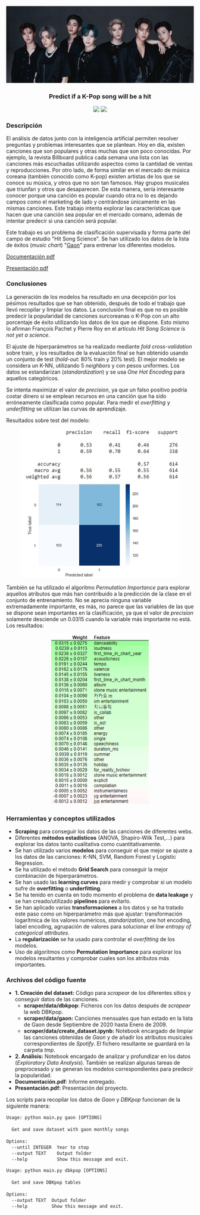<div align="center"><img src="img/kpop.png" /></div>

<h3 align="center">Predict if a K-Pop song will be a hit</h3>

<div align="center">
    <img src="https://img.shields.io/badge/Python-≥3.7-blue?logo=python" />
    <img src="https://img.shields.io/badge/Jupyter Notebook--orange?logo=jupyter" />
</div>

### Descripción

El análisis de datos junto con la inteligencia artificial permiten resolver preguntas y problemas interesantes que se plantean. Hoy en día, existen canciones que son populares y otras muchas que son poco conocidas. Por ejemplo, la revista Billboard publica cada semana una lista con las canciones más escuchadas utilizando aspectos como la cantidad de ventas y reproducciones. Por otro lado, de forma similar en el mercado de música coreana (también conocido como K-pop) existen artistas de los que se conoce su música, y otros que no son tan famosos. Hay grupos musicales que triunfan y otros que desaparecen. De esta manera, sería interesante conocer porque una canción es popular cuando otra no lo es dejando campos como el marketing de lado y centrándose únicamente en las mismas canciones. Este trabajo intenta explorar las características que hacen que una canción sea popular en el mercado coreano, además de intentar predecir si una canción será popular. 

Este trabajo es un problema de clasificación supervisada y forma parte del campo de estudio "Hit Song Science". Se han utilizado los datos de la lista de éxitos (*music chart*) "[Gaon](http://www.gaonchart.co.kr/main/section/chart/online.gaon?nationGbn=T&serviceGbn=ALL)" para entrenar los diferentes modelos.

[Documentación pdf](https://github.com/pauladj/tfm-predict-kpop-songs-hits/blob/master/documentaci%C3%B3n.pdf)

[Presentación pdf](https://github.com/pauladj/tfm-predict-kpop-songs-hits/blob/master/presentaci%C3%B3n.pdf)



### Conclusiones

La generación de los modelos ha resultado en una decepción por los pésimos resultados que se han obtenido, después de todo el trabajo que llevó recopilar y limpiar los datos. La conclusión final es que no es posible predecir la popularidad de canciones surcoreanas o K-Pop con un alto porcentaje de éxito utilizando los datos de los que se dispone. Esto mismo lo afirman François Pachet y Pierre Roy en el artículo *Hit Song Science is not yet a science*.

El ajuste de hiperparámetros se ha realizado mediante *fold cross-validation* sobre train, y los resultados de la evaluación final se han obtenido usando un conjunto de test (*hold-out*: 80% train y 20% test). El mejor modelo se considera un K-NN, utilizando 5 *neighbors* y con pesos uniformes. Los datos se estandarizan (*standardization*) y se usa *One Hot Encoding* para aquellos categóricos.

Se intenta maximizar el valor de *precision*, ya que  un falso positivo podría costar dinero si se emplean recursos en una canción que ha sido erróneamente clasificada como popular. Para medir el *overfitting* y *underfitting* se utilizan las curvas de aprendizaje.

Resultados sobre test del modelo:

<div align="center">
    <img src="img/knn_test.jpg" />
</div>

También se ha utilizado el algoritmo *Permutation Importance* para explorar aquellos atributos que más han contribuido a la predicción de la clase en el conjunto de entrenamiento. No se aprecia ninguna variable extremadamente importante, es más, no parece que las variables de las que se dispone sean importantes en la clasificación, ya que el valor de *precision* solamente desciende un 0.0315 cuando la variable más importante no está. Los resultados:

<div align="center">
    <img src="img/importance.jpg" />
</div>

### Herramientas y conceptos utilizados

- **Scraping** para conseguir los datos de las canciones de diferentes webs.
- Diferentes **métodos estadísticos** (ANOVA, Shapiro-Wilk Test,...) para explorar los datos tanto cualitativa como cuantitativamente.
- Se han utilizado varios **modelos** para conseguir el que mejor se ajuste a los datos de las canciones: K-NN, SVM, Random Forest y Logistic Regression.
- Se ha utilizado el método **Grid Search** para conseguir la mejor combinación de hiperparámetros.
- Se han usado las **learning curves** para medir y comprobar si un modelo sufre de **overfitting** o **underfitting**.
- Se ha tenido en cuenta en todo momento el problema de **data leakage** y se han creado/utilizado **pipelines** para evitarlo.
- Se han aplicado varias **transformaciones** a los datos y se ha tratado este paso como un hiperparámetro más que ajustar: transformación logarítmica de los valores numéricos, *standarization*, one hot encoding, label encoding, agrupación de valores para solucionar el *low entropy of categorical attributes*.
- La **regularización** se ha usado para controlar el *overfitting* de los modelos.
- Uso de algoritmos como **Permutation Importance** para explorar los modelos resultantes y comprobar cuales son los atributos más importantes.

### Archivos del código fuente

- **1. Creación del dataset:** Código para *scrapear* de los diferentes sitios y conseguir datos de las canciones. 
  - **scraper/data/dbkpop**: Ficheros con los datos después de *scrapear* la web DBKpop.
  - **scraper/data/gaon:** Canciones mensuales que han estado en la lista de Gaon desde Septiembre de 2020 hasta Enero de 2009.
  - **scraper/data/create_dataset.ipynb:** Notebook encargado de limpiar las canciones obtenidas de *Gaon* y de añadir los atributos musicales correspondientes de *Spotify*. El fichero resultante se guardará en la carpeta *tmp*.
- **2. Análisis:** Notebook encargado de analizar y profundizar en los datos (*Exploratory Data Analysis*). También se realizan algunas tareas de preprocesado y se generan los modelos correspondientes para predecir la popularidad.
- **Documentación.pdf**: Informe entregado.
- **Presentación.pdf:** Presentación del proyecto.



Los scripts para recopilar los datos de *Gaon* y *DBKpop* funcionan de la siguiente manera:

```
Usage: python main.py gaon [OPTIONS]

  Get and save dataset with gaon monthly songs

Options:
  --until INTEGER  Year to stop
  --output TEXT    Output folder
  --help           Show this message and exit.
```

```
Usage: python main.py dbkpop [OPTIONS]

  Get and save DBKpop tables

Options:
  --output TEXT  Output folder
  --help         Show this message and exit.
```
